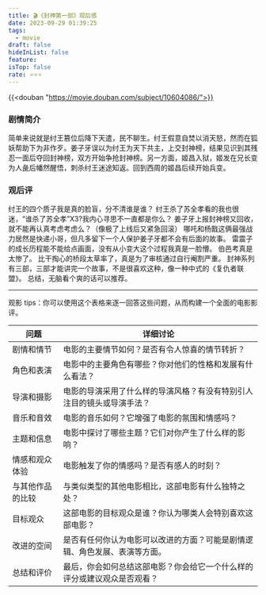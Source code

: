 ```yaml
---
title: 🎬《封神第一部》观后感
date: 2023-09-29 01:39:25
tags:
  - movie
draft: false
hideInList: false
feature: 
isTop: false
rate: ⭐️⭐️⭐️
---
```


{{<douban "https://movie.douban.com/subject/10604086/">}}


### 剧情简介
简单来说就是纣王篡位后降下天遣，民不聊生。纣王假意自焚以消天怒，然而在狐妖帮助下为非作歹。姜子牙误以为纣王为天下共主，上交封神榜，结果见识到其残忍一面后夺回封神榜，双方开始争抢封神榜。另一方面，姬昌入狱，姬发在兄长变为人彘后幡然醒悟，刺杀纣王迷途知返。回到西周的姬昌后续开始兵变。



### 观后评
纣王的四个质子我是真的脸盲，分不清谁是谁？
纣王杀了苏全孝看的我也很迷，“谁杀了苏全孝”X3?我内心寻思不一直都是你么？
姜子牙上报封神榜又回收，就不能再认真考虑考虑么？（像极了上线后又紧急回滚）
哪吒和杨戬这俩最强战力居然是快递小哥，但凡多留下一个人保护姜子牙都不会有后面的故事。
雷震子的成长历程能不能给点画面，没有从小变大这个过程我真是一脸懵。
伯邑考真是太惨了。
比干掏心的桥段太草率了，真是为了审核通过自行阉割严重。
封神系列有三部，三部才能讲完一个故事，不是很喜欢这种，像一种中式的《复仇者联盟》。
总结，无脑看个爽的话可以推荐。

<!--more-->

---

观影 tips：你可以使用这个表格来逐一回答这些问题，从而构建一个全面的电影影评。


| 问题                             | 详细讨论                                                                                      |
| -------------------------------- | ----------------------------------------------------------------------------------------------- |
| 剧情和情节                       | 电影的主要情节如何？是否有令人惊喜的情节转折？                                               |
| 角色和表演                       | 电影中的主要角色有哪些？你对他们的性格和发展有什么看法？                                      |
| 导演和摄影                       | 电影的导演采用了什么样的导演风格？有没有特别引人注目的镜头或导演手法？                     |
| 音乐和音效                       | 电影的音乐如何？它增强了电影的氛围和情感吗？                                                    |
| 主题和信息                       | 电影中探讨了哪些主题？它们对你产生了什么样的影响？                                              |
| 情感和观众体验                   | 电影触发了你的情感吗？是否有感人的时刻？                                                        |
| 与其他作品的比较               | 与类似类型的其他电影相比，这部电影有什么独特之处？                                              |
| 目标观众                         | 这部电影的目标观众是谁？你认为哪类人会特别喜欢这部电影？                                        |
| 改进的空间                       | 是否有任何你认为电影可以改进的方面？可能是剧情逻辑、角色发展、表演等方面。                   |
| 总结和评价                       | 最后，你会如何总结这部电影？你会给它一个什么样的评分或建议观众是否观看？                      |



